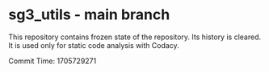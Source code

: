 # sg3_utils - main branch

This repository contains frozen state of the repository.
Its history is cleared. It is used only for static code
analysis with Codacy.

Commit Time: 1705729271